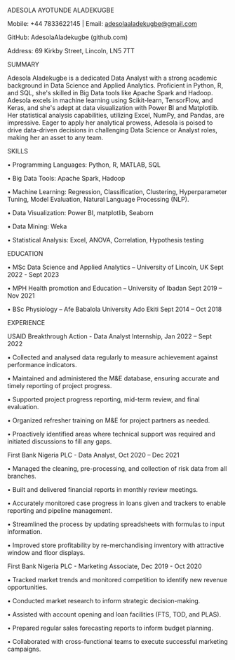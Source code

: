 ADESOLA AYOTUNDE ALADEKUGBE

Mobile: +44 7833622145    |   Email: adesolaaladekugbe@gmail.com

GitHub: AdesolaAladekugbe (github.com)

Address: 69 Kirkby Street, Lincoln, LN5 7TT

SUMMARY

Adesola Aladekugbe is a dedicated Data Analyst with a strong academic background in Data Science and Applied Analytics. Proficient in Python, R, and SQL, she's skilled in Big Data tools like Apache Spark and Hadoop. Adesola excels in machine learning using Scikit-learn, TensorFlow, and Keras, and she's adept at data visualization with Power BI and Matplotlib. Her statistical analysis capabilities, utilizing Excel, NumPy, and Pandas, are impressive. Eager to apply her analytical prowess, Adesola is poised to drive data-driven decisions in challenging Data Science or Analyst roles, making her an asset to any team.
 
SKILLS

•	Programming Languages: Python, R, MATLAB, SQL

•	Big Data Tools: Apache Spark, Hadoop

•	Machine Learning: Regression, Classification, Clustering, Hyperparameter Tuning, Model Evaluation, Natural Language Processing (NLP).

•	Data Visualization: Power BI, matplotlib, Seaborn

•	Data Mining: Weka 

•	Statistical Analysis: Excel, ANOVA, Correlation, Hypothesis testing

EDUCATION

•	MSc Data Science and Applied Analytics – University of Lincoln, UK               Sept 2022 - Sept 2023

•	MPH Health promotion and Education – University of Ibadan                         Sept 2019 – Nov 2021

•	BSc Physiology – Afe Babalola University Ado Ekiti                                Sept 2014 – Oct 2018

EXPERIENCE

USAID Breakthrough Action - Data Analyst Internship, Jan 2022 – Sept 2022

•	Collected and analysed data regularly to measure achievement against performance indicators.

•	Maintained and administered the M&E database, ensuring accurate and timely reporting of project progress.

•	Supported project progress reporting, mid-term review, and final evaluation.

•	Organized refresher training on M&E for project partners as needed.

•	Proactively identified areas where technical support was required and initiated discussions to fill any gaps.

First Bank Nigeria PLC - Data Analyst, Oct 2020 – Dec 2021

•	Managed the cleaning, pre-processing, and collection of risk data from all branches.

•	Built and delivered financial reports in monthly review meetings.

•	Accurately monitored case progress in loans given and trackers to enable reporting and pipeline management.

•	Streamlined the process by updating spreadsheets with formulas to input information.

•	Improved store profitability by re-merchandising inventory with attractive window and floor displays.

First Bank Nigeria PLC - Marketing Associate, Dec 2019 - Oct 2020

•	Tracked market trends and monitored competition to identify new revenue opportunities.

•	Conducted market research to inform strategic decision-making.

•	Assisted with account opening and loan facilities (FTS, TOD, and PLAS).

•	Prepared regular sales forecasting reports to inform budget planning.

•	Collaborated with cross-functional teams to execute successful marketing campaigns.



